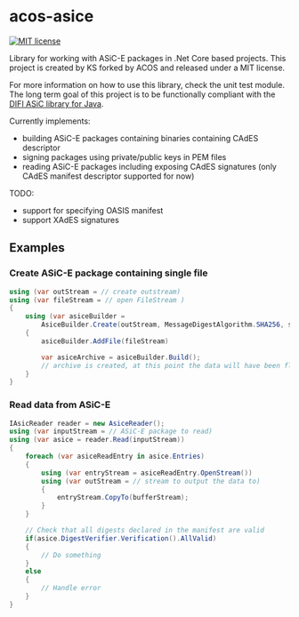 # acos-asice
[![MIT license](https://img.shields.io/badge/license-MIT-blue.svg)](//github.com/acosas/acos-asice-dotnet/blob/master/LICENSE)

Library for working with ASiC-E packages in .Net Core based projects. 
This project is created by KS forked by ACOS and released under a MIT license.

For more information on how to use this library, check the unit test module. The long term goal of this project is 
to be functionally compliant with the [DIFI ASiC library for Java](//github.com/difi/asic/).

Currently implements:
* building ASiC-E packages containing binaries containing CAdES descriptor
* signing packages using private/public keys in PEM files
* reading ASiC-E packages including exposing CAdES signatures (only CAdES manifest descriptor supported for now)

TODO:
* support for specifying OASIS manifest 
* support XAdES signatures

## Examples
### Create ASiC-E package containing single file
```c#
using (var outStream = // create outstream)
using (var fileStream = // open FileStream )
{
    using (var asiceBuilder =
        AsiceBuilder.Create(outStream, MessageDigestAlgorithm.SHA256, signingCertificates))
    {
        asiceBuilder.AddFile(fileStream)

        var asiceArchive = asiceBuilder.Build();
        // archive is created, at this point the data will have been flushed to the outStream
    }
}
```
### Read data from ASiC-E
```c#
IAsicReader reader = new AsiceReader();
using (var inputStream = // ASiC-E package to read)
using (var asice = reader.Read(inputStream))
{
    foreach (var asiceReadEntry in asice.Entries)
    {
        using (var entryStream = asiceReadEntry.OpenStream())
        using (var outStream = // stream to output the data to)
        {
            entryStream.CopyTo(bufferStream);
        }
    }

    // Check that all digests declared in the manifest are valid
    if(asice.DigestVerifier.Verification().AllValid) 
    {
        // Do something
    } 
    else
    {
        // Handle error
    }
}
```
